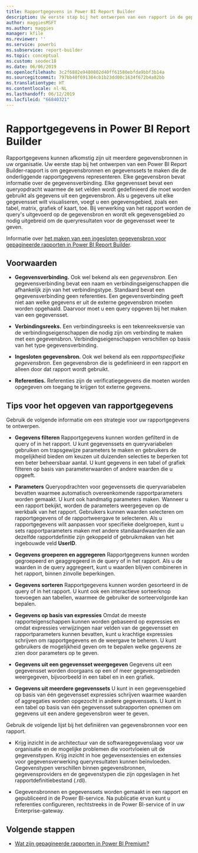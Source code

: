 ```yaml
---
title: Rapportgegevens in Power BI Report Builder
description: Uw eerste stap bij het ontwerpen van een rapport in de gepagineerde Report Builder voor Power BI is om gegevensbronnen en gegevenssets te maken die de onderliggende rapportgegevens representeren.
author: maggiesMSFT
ms.author: maggies
manager: kfile
ms.reviewer: ''
ms.service: powerbi
ms.subservice: report-builder
ms.topic: conceptual
ms.custom: seodec18
ms.date: 06/06/2019
ms.openlocfilehash: 3c2f6882e9480802d40ff61580ebfda9bbf3b14a
ms.sourcegitcommit: 797bb40f691384cb1b23dd08c1634f672b4a82bb
ms.translationtype: HT
ms.contentlocale: nl-NL
ms.lasthandoff: 06/12/2019
ms.locfileid: "66840321"
---
```

# <a name="report-data-in-power-bi-report-builder"></a>Rapportgegevens in Power BI Report Builder

Rapportgegevens kunnen afkomstig zijn uit meerdere gegevensbronnen in uw organisatie. Uw eerste stap bij het ontwerpen van een Power BI Report Builder-rapport is om gegevensbronnen en gegevenssets te maken die de onderliggende rapportgegevens representeren. Elke gegevensbron bevat informatie over de gegevensverbinding. Elke gegevensset bevat een queryopdracht waarmee de set velden wordt gedefinieerd die moet worden gebruikt als gegevens uit een gegevensbron. Als u gegevens uit elke gegevensset wilt visualiseren, voegt u een gegevensgebied, zoals een tabel, matrix, grafiek of kaart, toe. Bij verwerking van het rapport worden de query's uitgevoerd op de gegevensbron en wordt elk gegevensgebied zo nodig uitgebreid om de queryresultaten voor de gegevensset weer te geven.  

Informatie over [het maken van een ingesloten gegevensbron voor gepagineerde rapporten in Power BI Report Builder](paginated-reports-embedded-data-source.md).


##  <a name="BkMk_ReportDataTerms"></a> Voorwaarden  
  
- **Gegevensverbinding.** Ook wel bekend als een *gegevensbron*. Een gegevensverbinding bevat een naam en verbindingseigenschappen die afhankelijk zijn van het verbindingstype. Standaard bevat een gegevensverbinding geen referenties. Een gegevensverbinding geeft niet aan welke gegevens er uit de externe gegevensbron moeten worden opgehaald. Daarvoor moet u een query opgeven bij het maken van een gegevensset.  
  
- **Verbindingsreeks.** Een verbindingsreeks is een tekenreeksversie van de verbindingseigenschappen die nodig zijn om verbinding te maken met een gegevensbron. Verbindingseigenschappen verschillen op basis van het type gegevensverbinding.  
  
- **Ingesloten gegevensbron.** Ook wel bekend als een *rapportspecifieke gegevensbron*. Een gegevensbron die is gedefinieerd in een rapport en alleen door dat rapport wordt gebruikt.  
  
- **Referenties.** Referenties zijn de verificatiegegevens die moeten worden opgegeven om toegang te krijgen tot externe gegevens.  
  
##  <a name="BkMk_ReportDataTips"></a> Tips voor het opgeven van rapportgegevens

 Gebruik de volgende informatie om een strategie voor uw rapportgegevens te ontwerpen.  
  
- **Gegevens filteren** Rapportgegevens kunnen worden gefilterd in de query of in het rapport. U kunt gegevenssets en queryvariabelen gebruiken om trapsgewijze parameters te maken en gebruikers de mogelijkheid bieden om keuzen uit duizenden selecties te beperken tot een beter beheersbaar aantal. U kunt gegevens in een tabel of grafiek filteren op basis van parameterwaarden of andere waarden die u opgeeft.  
  
- **Parameters** Queryopdrachten voor gegevenssets die queryvariabelen bevatten waarmee automatisch overeenkomende rapportparameters worden gemaakt. U kunt ook handmatig parameters maken. Wanneer u een rapport bekijkt, worden de parameters weergegeven op de werkbalk van het rapport. Gebruikers kunnen waarden selecteren om rapportgegevens of de rapportweergave te selecteren. Als u rapportgegevens wilt aanpassen voor specifieke doelgroepen, kunt u sets rapportparameters maken met andere standaardwaarden die aan dezelfde rapportdefinitie zijn gekoppeld of gebruikmaken van het ingebouwde veld **UserID**. 
  
- **Gegevens groeperen en aggregeren** Rapportgegevens kunnen worden gegroepeerd en geaggregeerd in de query of in het rapport. Als u de waarden in de query aggregeert, kunt u waarden blijven combineren in het rapport, binnen zinvolle beperkingen.  
  
- **Gegevens sorteren** Rapportgegevens kunnen worden gesorteerd in de query of in het rapport. U kunt ook een interactieve sorteerknop toevoegen aan tabellen, waarmee de gebruiker de sorteervolgorde kan bepalen.  
  
- **Gegevens op basis van expressies** Omdat de meeste rapporteigenschappen kunnen worden gebaseerd op expressies en omdat expressies verwijzingen naar velden van de gegevensset en rapportparameters kunnen bevatten, kunt u krachtige expressies schrijven om rapportgegevens en de weergave te beheren. U kunt gebruikers de mogelijkheid geven om te bepalen welke gegevens ze zien door parameters op te geven.  
  
- **Gegevens uit een gegevensset weergegeven** Gegevens uit een gegevensset worden doorgaans op een of meer gegevensgebieden weergegeven, bijvoorbeeld in een tabel en in een grafiek.  
  
- **Gegevens uit meerdere gegevenssets** U kunt in een gegevensgebied op basis van één gegevensset expressies schrijven waarmee waarden of aggregaties worden opgezocht in andere gegevenssets. U kunt in een tabel op basis van één gegevensset subrapporten opnemen om gegevens uit een andere gegevensbron weer te geven.  
  
 Gebruik de volgende lijst bij het definiëren van gegevensbronnen voor een rapport.  
  
- Krijg inzicht in de architectuur van de softwaregegevenslaag voor uw organisatie en de mogelijke problemen die voortvloeien uit de gegevenstypen. Krijg inzicht in hoe gegevensextensies en extensies voor gegevensverwerking queryresultaten kunnen beïnvloeden. Gegevenstypen verschillen binnen gegevensbronnen, gegevensproviders en de gegevenstypen die zijn opgeslagen in het rapportdefinitiebestand (.rdl).  
  
- Gegevensbronnen en gegevenssets worden gemaakt in een rapport en gepubliceerd in de Power BI-service. Na publicatie ervan kunt u referenties configureren, rechtstreeks in de Power BI-service of in uw Enterprise-gateway. 

## <a name="next-steps"></a>Volgende stappen

- [Wat zijn gepagineerde rapporten in Power BI Premium?](paginated-reports-report-builder-power-bi.md)  
